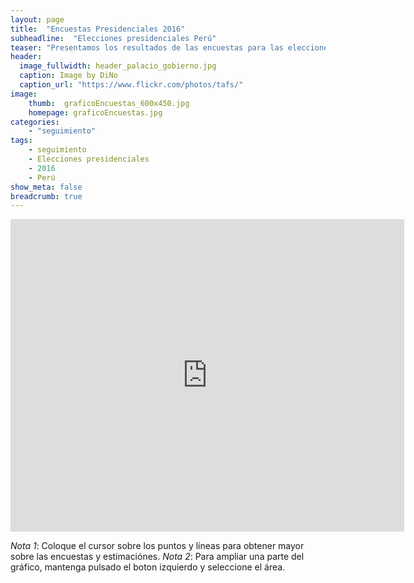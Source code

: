 ```yaml
---
layout: page
title:  "Encuestas Presidenciales 2016"
subheadline:  "Elecciones presidenciales Perú"
teaser: "Presentamos los resultados de las encuestas para las elecciones presidenciales 2016"
header:
  image_fullwidth: header_palacio_gobierno.jpg
  caption: Image by DiNo
  caption_url: "https://www.flickr.com/photos/tafs/"
image:
    thumb:  graficoEncuestas_600x450.jpg
    homepage: graficoEncuestas.jpg
categories:
    - "seguimiento"
tags:
    - seguimiento
    - Elecciones presidenciales
    - 2016 
	- Perú
show_meta: false
breadcrumb: true
---
```



<iframe src="https://plot.ly/~AlejandroKantor/202.embed" style="width: 125%" frameBorder="0" height="500" scrolling="no" seamless="seamless"
class="myIframe">
<p>Hi SOF</p>
</iframe>

<script type="text/javascript" language="javascript"> 
$('.myIframe').css('height', $(window).height()+'px');
</script>
*Nota 1*: Coloque el cursor sobre los puntos y líneas para obtener mayor sobre las encuestas y estimaciónes.
*Nota 2*: Para ampliar una parte del gráfico, mantenga pulsado el boton izquierdo y seleccione el área. 
<!--<iframe height="600" id="igraph" scrolling="no" seamless="seamless" src="https://plot.ly/~AlejandroKantor/202.embed" width="800" frameBorder="0"></iframe> -->





